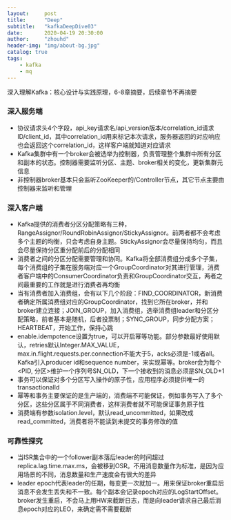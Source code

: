 ```yaml
---
layout:     post
title:      "Deep"
subtitle:   "kafkaDeepDive03"
date:       2020-04-19 20:30:00
author:     "zhouhd"
header-img: "img/about-bg.jpg"
catalog: true
tags:
    - kafka
    - mq
---
```


深入理解Kafka：核心设计与实践原理，6-8章摘要，后续章节不再摘要

### 深入服务端
- 协议请求头4个字段，api_key请求名/api_version版本/correlation_id请求ID/client_id，其中correlation_id用来标记本次请求，服务器返回的对应响应也会返回这个correlation_id，这样客户端就知道对应请求
- Kafka集群中有一个broker会被选举为控制器，负责管理整个集群中所有分区和副本的状态。控制器需要监听分区、主题、broker相关的变化，更新集群元信息
- 非控制器broker基本只会监听ZooKeeper的/Controller节点，其它节点主要由控制器来监听和管理

### 深入客户端
- Kafka提供的消费者分区分配策略有三种，RangeAssignor/RoundRobinAssignor/StickyAssignor。前两者都不会考虑多个主题的均衡，只会考虑自身主题。StickyAssignor会尽量保持均匀，而且会尽量保持分区重分配前后的分配相同
- 消费者之间的分区分配需要管理和协同。Kafka将全部消费组分成多个子集，每个消费组的子集在服务端对应一个GroupCoordinator对其进行管理，消费者客户端中的ConsumerCoordinator负责和GroupCoordinator交互，两者之间最重要的工作就是进行消费者再均衡
- 当有消费者加入消费组，会有以下几个阶段：FIND_COORDINATOR，新消费者确定所属消费组对应的GroupCoordinator，找到它所在broker，并和broker建立连接；JOIN_GROUP，加入消费组，选举消费组leader和分区分配策略，前者基本是随机，后者投票制；SYNC_GROUP，同步分配方案；HEARTBEAT，开始工作，保持心跳
- enable.idempotence设置为true，可以开启幂等功能。部分参数最好使用默认，retries默认Integer.MAX_VALUE，max.in.flight.requests.per.connection不能大于5，acks必须是-1或者all。Kafka引入producer id和sequence number，来实现幂等。broker会为每个<PID, 分区>维护一个序列号SN_OLD，下一个接收到的消息必须是SN_OLD+1
- 事务可以保证对多个分区写入操作的原子性，应用程序必须提供唯一的transactionalId
- 幂等和事务主要保证的是生产端的，消费端不可能保证，例如事务写入了多个分区，这些分区属于不同消费者，这样消费者就不可能保证事务原子性
- 消费端有参数isolation.level，默认read_uncommitted，如果改成read_committed，消费者将不能读到未提交的事务修改的值

### 可靠性探究
- 当ISR集合中的一个follower副本落后leader的时间超过replica.lag.time.max.ms，会被移到OSR。不用消息数量作为标准，是因为应用场景的不同，消息数量和生产速度会有很大的差异
- leader epoch代表leader的任期，每变更一次就加一。用来保证broker重启后消息不会发生丢失和不一致。每个副本会记录epoch对应的LogStartOffset。broker发生重启，不会马上用HW来截断日志，而是向leader请求自己最后消息epoch对应的LEO，来确定需不需要截断
